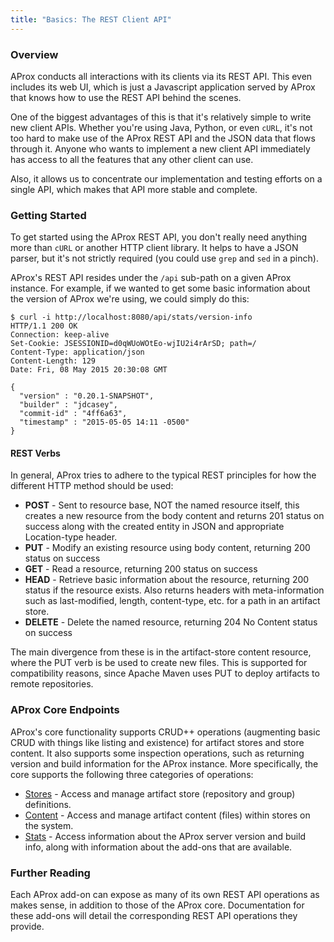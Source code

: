 ```yaml
---
title: "Basics: The REST Client API"
---
```


### Overview

AProx conducts all interactions with its clients via its REST API. This even includes its web UI, which is just a Javascript application served by AProx that knows how to use the REST API behind the scenes.

One of the biggest advantages of this is that it's relatively simple to write new client APIs. Whether you're using Java, Python, or even `cURL`, it's not too hard to make use of the AProx REST API and the JSON data that flows through it. Anyone who wants to implement a new client API immediately has access to all the features that any other client can use.

Also, it allows us to concentrate our implementation and testing efforts on a single API, which makes that API more stable and complete.

### Getting Started

To get started using the AProx REST API, you don't really need anything more than `cURL` or another HTTP client library. It helps to have a JSON parser, but it's not strictly required (you could use `grep` and `sed` in a pinch).

AProx's REST API resides under the `/api` sub-path on a given AProx instance. For example, if we wanted to get some basic information about the version of AProx we're using, we could simply do this:

    $ curl -i http://localhost:8080/api/stats/version-info
    HTTP/1.1 200 OK
    Connection: keep-alive
    Set-Cookie: JSESSIONID=d0qWUoWOtEo-wjIU2i4rArSD; path=/
    Content-Type: application/json
    Content-Length: 129
    Date: Fri, 08 May 2015 20:30:08 GMT
    
    {
      "version" : "0.20.1-SNAPSHOT",
      "builder" : "jdcasey",
      "commit-id" : "4ff6a63",
      "timestamp" : "2015-05-05 14:11 -0500"
    }

#### REST Verbs

In general, AProx tries to adhere to the typical REST principles for how the different HTTP method should be used:

* **POST** - Sent to resource base, NOT the named resource itself, this creates a new resource from the body content and returns 201 status on success along with the created entity in JSON and appropriate Location-type header.
* **PUT** - Modify an existing resource using body content, returning 200 status on success
* **GET** - Read a resource, returning 200 status on success
* **HEAD** - Retrieve basic information about the resource, returning 200 status if the resource exists. Also returns headers with meta-information such as last-modified, length, content-type, etc. for a path in an artifact store.
* **DELETE** - Delete the named resource, returning 204 No Content status on success

The main divergence from these is in the artifact-store content resource, where the PUT verb is be used to create new files. This is supported for compatibility reasons, since Apache Maven uses PUT to deploy artifacts to remote repositories.

### AProx Core Endpoints

AProx's core functionality supports CRUD++ operations (augmenting basic CRUD with things like listing and existence) for artifact stores and store content. It also supports some inspection operations, such as returning version and build information for the AProx instance. More specifically, the core supports the following three categories of operations:

* [Stores](rest/stores.html) - Access and manage artifact store (repository and group) definitions.
* [Content](rest/content.html) - Access and manage artifact content (files) within stores on the system.
* [Stats](rest/stats.html) - Access information about the AProx server version and build info, along with information about the add-ons that are available.

### Further Reading

Each AProx add-on can expose as many of its own REST API operations as makes sense, in addition to those of the AProx core. Documentation for these add-ons will detail the corresponding REST API operations they provide.


